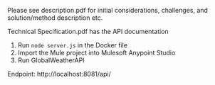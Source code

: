 Please see description.pdf for initial considerations, challenges, and solution/method description etc.

Technical Specification.pdf has the API documentation

1. Run ```node server.js``` in the Docker file
2. Import the Mule project into Mulesoft Anypoint Studio
3. Run GlobalWeatherAPI

Endpoint: http://localhost:8081/api/

